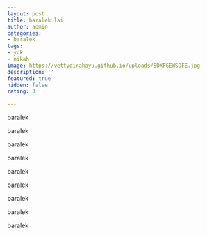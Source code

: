 ```yaml
---
layout: post
title: baralek lai
author: admin
categories:
- baralek
tags:
- yuk
- nikah
image: https://vettydirahayu.github.io/uploads/SDXFGEWSDFE.jpg
description: ''
featured: true
hidden: false
rating: 3

---
```

baralek

baralek

baralek

baralek

baralek

baralek

baralek

baralek

baralek